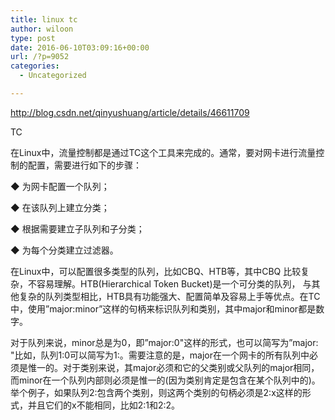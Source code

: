 ```yaml
---
title: linux tc
author: wiloon
type: post
date: 2016-06-10T03:09:16+00:00
url: /?p=9052
categories:
  - Uncategorized

---
```

http://blog.csdn.net/qinyushuang/article/details/46611709

TC
  
在Linux中，流量控制都是通过TC这个工具来完成的。通常，要对网卡进行流量控制的配置，需要进行如下的步骤：

◆ 为网卡配置一个队列；

◆ 在该队列上建立分类；

◆ 根据需要建立子队列和子分类；

◆ 为每个分类建立过滤器。

在Linux中，可以配置很多类型的队列，比如CBQ、HTB等，其中CBQ 比较复杂，不容易理解。HTB(Hierarchical Token Bucket)是一个可分类的队列， 与其他复杂的队列类型相比，HTB具有功能强大、配置简单及容易上手等优点。在TC中，使用&#8221;major:minor&#8221;这样的句柄来标识队列和类别，其中major和minor都是数字。

对于队列来说，minor总是为0，即&#8221;major:0"这样的形式，也可以简写为&#8221;major: "比如，队列1:0可以简写为1:。需要注意的是，major在一个网卡的所有队列中必须是惟一的。对于类别来说，其major必须和它的父类别或父队列的major相同，而minor在一个队列内部则必须是惟一的(因为类别肯定是包含在某个队列中的)。举个例子，如果队列2:包含两个类别，则这两个类别的句柄必须是2:x这样的形式，并且它们的x不能相同，比如2:1和2:2。